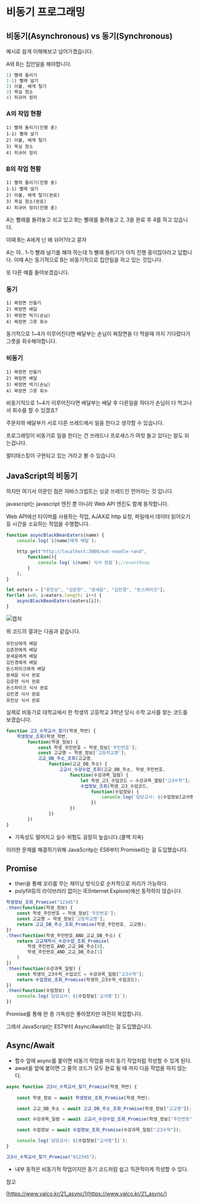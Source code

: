 # 비동기 프로그래밍

## 비동기(Asynchronous) vs 동기(Synchronous)

예시로 쉽게 이해해보고 넘어가겠습니다.

A와 B는 집안일을 해야합니다.

```jsx
1) 빨래 돌리기
1-1) 빨래 널기
2) 이불, 배게 털기
3) 욕실 청소
4) 피규어 정리
```

### A의 작업 현황

```
1) 빨래 돌리기(진행 중)
1-1) 빨래 널기
2) 이불, 배게 털기
3) 욕실 청소
4) 피규어 정리
```

### B의 작업 현황

```
1) 빨래 돌리기(진행 중)
1-1) 빨래 널기
2) 이불, 배게 털기(완료)
3) 욕실 청소(완료)
4) 피규어 정리(진행 중)
```

A는 빨래를 돌려놓고 쉬고 있고 B는 빨래를 돌려놓고 2, 3을 완료 후 4를 하고 있습니다.

이때 B는 A에게 넌 왜 쉬어?라고 묻자 

A는 아.. 1-1) 빨래 널기를 해야 하는데 1) 빨래 돌리기가 아직 진행 중이잖아라고 답합니다. 이때 A는 동기적으로 B는 비동기적으로 집안일을 하고 있는 것입니다.

또 다른 예를 들어보겠습니다.

### 동기

```
1) 짜장면 만들기
2) 짜장면 배달
3) 짜장면 먹기(손님)
4) 짜장면 그릇 회수
```

동기적으로 1~4가 이루어진다면 배달부는 손님이 짜장면을 다 먹을때 까지 기다렸다가 그릇을 회수해야합니다.

### 비동기

```
1) 짜장면 만들기
2) 짜장면 배달
3) 짜장면 먹기(손님)
4) 짜장면 그릇 회수
```

비동기적으로 1~4가 이루어진다면 배달부는 배달 후 다른일을 하다가 손님이 다 먹고나서 회수를 할 수 있겠죠?

주문자와 배달부가 서로 다른 쓰레드에서 일을 한다고 생각할 수 있습니다.

프로그래밍이 비동기로 일을 한다는 건 쓰레드나 프로세스가 여럿 돌고 있다는 말도 되는겁니다.

멀티태스킹이 구현되고 있는 거라고 볼 수 있습니다.

## JavaScript의 비동기

하지만 여기서 의문인 점은 자바스크립트는 싱글 쓰레드인 언어라는 것 입니다.

javascript는 javascript 엔진 뿐 아니라 Web API 엔진도 함께 동작합니다.

Web API에선 타이머를 사용하는 작업, AJAX로 http 요청, 파일에서 데이터 읽어오기 등 시간을 소요하는 작업을 수행합니다.

```jsx
function asyncBlackBeanEaters(name) {
	console.log(`${name}에게 배달`);

	http.get("http://localhost:3000/eat-noodle-rand",
		function(){
			console.log(`${name} 식사 완료`);//eventRoop
		}
	);
}

let eaters = ["유민상", "김준현", "문세윤", "김민경", "돈스파이크"];
for(let i=0; i<eaters.length; i++) {
	asyncBlackBeanEaters(eaters[i]);
}
```

![캡처](https://user-images.githubusercontent.com/81351313/174231494-0c82c354-9f6c-45b9-9e51-f6ad8d61d368.PNG)

위 코드의 결과는 다음과 같습니다.

```
유민상에게 배달
김준현에게 배달
문세윤에게 배달
김민경에게 배달
돈스파이크에게 배달
문세윤 식사 완료
김준현 식사 완료
돈스파이크 식사 완료
김민경 식사 완료
유민상 식사 완료
```

실제로 비동기로 대학교에서 한 학생의 고등학교 3학년 당시 수학 교사를 찾는 코드를 보겠습니다.

```jsx
function 고3_수학교사_찾기(학생_학번) {
    학생정보_조회(학생_학번,
        function(학생_정보) {
            const 학생_주민번호 = 학생_정보['주민번호'];
            const 고교명 = 학생_정보['고등학교명'];
            고교_DB_주소_조회(고교명,
                function(고교_DB_주소) {
                    고교시_수강수업_조회(고교_DB_주소, 학생_주민번호,
                        function(수강과목_일람) {
                            let 학생_고3_수업코드 = 수강과목_열람["고3수학"];
                            수업정보_조회(학생_고3_수업코드,
                                function(수업정보) {
                                    console.log(`담당교사: ${수업정보[교사명]}`)
                                })
                        })
                })
        })
}
```

- 가독성도 떨어지고 실수 위험도 굉장히 높습니다.(콜백 지옥)

이러한 문제를 해결하기위해 JavaScritp는 ES6부터 Promise라는 걸 도입했습니다.

## Promise

- then을 통해 꼬리를 무는 체이닝 방식으로 순차적으로 처리가 가능하다.
- polyfill등의 라이브러리 없이는 IE(Internet Explore)에선 동작하지 않습니다.

```jsx
학생정보_조회_Promise("12345")
.then(function(학생_정보) {
    const 학생_주민번호 = 학생_정보['주민번호'];
    const 고교명 = 학생_정보['고등학교명'];
    return 고교_DB_주소_조회_Promise(학생_주민번호, 고교명);
})
.then(function(학생_주민번호_AND_고교_DB_주소) {
    return 고교재학시_수강수업_조회_Promise(
        학생_주민번호_AND_고교_DB_주소[0],
        학생_주민번호_AND_고교_DB_주소[1]
    )
})
.then(function(수강과목_일람) {
    const 학생의_고3수학_수업코드 = 수강과목_일람["고3수학"];
    return 수업정보_조회_Promise(학생의_고3수학_수업코드);
})
.then(function(수업정보) {
    console.log(`담당교사: ${수업정보['교사명']}`);
})
```

Promise를 통해 한 층 가독성은 좋아졌지만 여전히 복잡합니다.

그래서 JavaScript는 ES7부터 Async/Await라는 걸 도입했습니다.

## Async/Await

- 함수 앞에 async를 붙이면 비동기 작업을 마치 동기 작업처럼 작성할 수 있게 된다.
- await을 앞에 붙이면 그 줄의 코드가 모두 완료 될 때 까지 다음 작업을 하지 않는다.

```jsx
async function 고3시_수학교사_찾기_Promise(학생_학번) {
    
    const 학생_정보 = await 학생정보_조회_Promise(학생_학번);

    const 고교_DB_주소 = await 고교_DB_주소_조회_Promise(학생_정보["고교명"]);

    const 수강과목_일람 = await 고교시_수강수업_조회_Promise(학생_정보["주민번호"], 고교_DB_주소);

    const 수업정보 = await 수업정보_조회_Promise(수강과목_일람["고3수학"]);

    console.log(`담당교사: ${수업정보["교사명"]}`);
}

고3시_수학교사_찾기_Promise("012345");
```

- 내부 동작은 비동기적 작업이지만 동기 코드처럼 쉽고 직관적이게 작성할 수 있다.

참고

[https://www.yalco.kr/21_async/](https://www.yalco.kr/21_async/)
